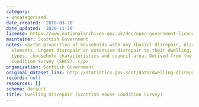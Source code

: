 ```yaml
---
category:
- Uncategorised
date_created: '2018-03-28'
date_updated: '2020-11-26'
license: https://www.nationalarchives.gov.uk/doc/open-government-licence/version/3/
maintainer: Scottish Government
notes: <p>The proportion of households with any (basic) disrepair, disrepair to critical
  elements, urgent disrepair or extensive disrepair to their dwelling, by dwelling
  types,  household characteristics and council area. Derived from the Scottish House
  Condition Survey (SHCS). </p>
organization: Scottish Government
original_dataset_link: http://statistics.gov.scot/data/dwelling-disrepair-scottish-house-condition-survey
records: null
resources: []
schema: default
title: Dwelling Disrepair (Scottish House Condition Survey)
---
```

